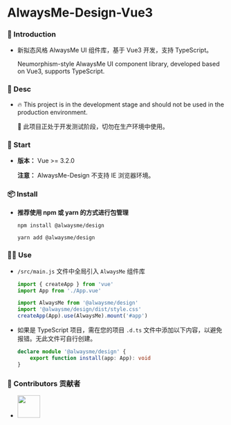# AlwaysMe-Design-Vue3

### 📌 Introduction
-   新拟态风格 AlwaysMe UI 组件库，基于 Vue3 开发，支持 TypeScript。

    Neumorphism-style AlwaysMe UI component library, developed based on Vue3, supports TypeScript.

### 📌 Desc

-   🔥 This project is in the development stage and should not be used in the production environment.

    👻 此项目正处于开发测试阶段，切勿在生产环境中使用。

### 💫 Start

-   **版本：** Vue >= 3.2.0

     **注意：** AlwaysMe-Design 不支持 IE 浏览器环境。

### 📦️ Install

-   **推荐使用 npm 或 yarn 的方式进行包管理**

    `npm install @alwaysme/design`

    `yarn add @alwaysme/design`

### 🧑‍💻 Use

-   `/src/main.js` 文件中全局引入 `AlwaysMe` 组件库

    ```javascript
    import { createApp } from 'vue'
    import App from './App.vue'

    import AlwaysMe from '@alwaysme/design'
    import '@alwaysme/design/dist/style.css'
    createApp(App).use(AlwaysMe).mount('#app')
    ```

-   如果是 TypeScript 项目，需在您的项目 `.d.ts` 文件中添加以下内容，以避免报错。无此文件可自行创建。

    ```typescript
    declare module '@alwaysme/design' {
        export function install(app: App): void
    }
    ```

###  📌 Contributors 贡献者
-   <a href="https://github.com/Alwaysmeo" target="_blank"><img src="https://avatars.githubusercontent.com/u/62600916?v=4" height="52"></a>